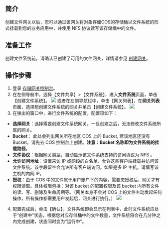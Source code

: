 ## 简介

创建文件网关以后，您可以通过该网关将对象存储COS的存储桶以文件系统的形式挂载到您的业务应用中，并使用 NFS 协议读写该存储桶中的文件。

## 准备工作

创建文件系统前，请确认已创建了可用的文件网关，详情请参见 [创建网关](https://cloud.tencent.com/document/product/581/9480)。

## 操作步骤

1. 登录 [存储网关控制台](https://console.cloud.tencent.com/csg)。
2. 在左侧导航中，选择【文件共享】>【文件系统】，进入**文件系统**页面，单击【创建文件系统】。
![](https://main.qcloudimg.com/raw/a7673006674c2d3348f043cf22314ece.jpg)
或者在左侧导航栏中，单击【网关列表】，在**网关列表**页面，选择想创建文件系统的网关并单击【创建文件系统】。
![](https://main.qcloudimg.com/raw/15a7396ae9183d7345e5c3555e81bbaf.jpg)
3. 在弹出的窗口中，进行文件系统的配置，配置项如下：
 - **选择网关**：选择需要创建文件系统网关。一旦创建之后，无法修改文件系统所属的网关。
 - **Bucket**： 此处会列出网关所在地区 COS 上的 Bucket, 若该地区还没有 Bucket，请先去 COS 控制台上创建。**注意：Bucket 名称即为文件系统的挂载路径**。
 - **文件协议**：根据网关类型，自动显示该文件系统支持的访问协议为 NFS 。
 - **允许访问地址**：设置来访 IP 或网段的白名单，允许这些客户端挂载并访问该文件系统。该字段留空会允许所有客户端访问。如果是多 IP 主机，请填写该主机的内网 IP。
 - **授权**：由于 COS 中的文件属于用户账户下的内容，需要您授权后，网关才有权限读取。具体权限包括：对该 bucket 的配置权限及该 bucket 内所有文件的读、写、删除及生命周期等。（网关本身不会对 COS 上的文件主动发起任何操作，所有操作都需要用户发起后，网关进行执行。）
![](https://main.qcloudimg.com/raw/8f61d6fee5711bfb01bf7553dc4f5e17.jpg)
4. 配置完成后，单击【确认】，文件系统即会显示在列表中，此时文件系统应处于“创建中”状态，根据您对应存储桶中的文件数量，文件系统将会在几分钟之内完成创建，状态同时变为“运行中”。

